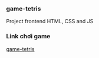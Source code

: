 ### game-tetris
Project frontend 
HTML, CSS and JS
### Link chơi game
[game-tetris](https://yondraco.github.io/game-tetris/)

